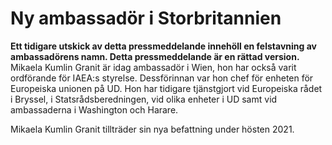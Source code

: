 # Ny ambassadör i Storbritannien

**Ett tidigare utskick av detta pressmeddelande innehöll en felstavning av ambassadörens namn. Detta pressmeddelande är en rättad version.** Mikaela Kumlin Granit är idag ambassadör i Wien, hon har också varit ordförande för IAEA:s styrelse. Dessförinnan var hon chef för enheten för Europeiska unionen på UD. Hon har tidigare tjänstgjort vid Europeiska rådet i Bryssel, i Statsrådsberedningen, vid olika enheter i UD samt vid ambassaderna i Washington och Harare.

Mikaela Kumlin Granit tillträder sin nya befattning under hösten 2021\.
